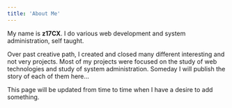 ```yaml
---
title: 'About Me'
---
```


My name is **z17CX**. I do various web development and system administration, self taught.

Over past creative path, I created and closed many different interesting and not very projects. Most of my projects were focused on the study of web technologies and study of system administration. Someday I will publish the story of each of them here...

This page will be updated from time to time when I have a desire to add something.
